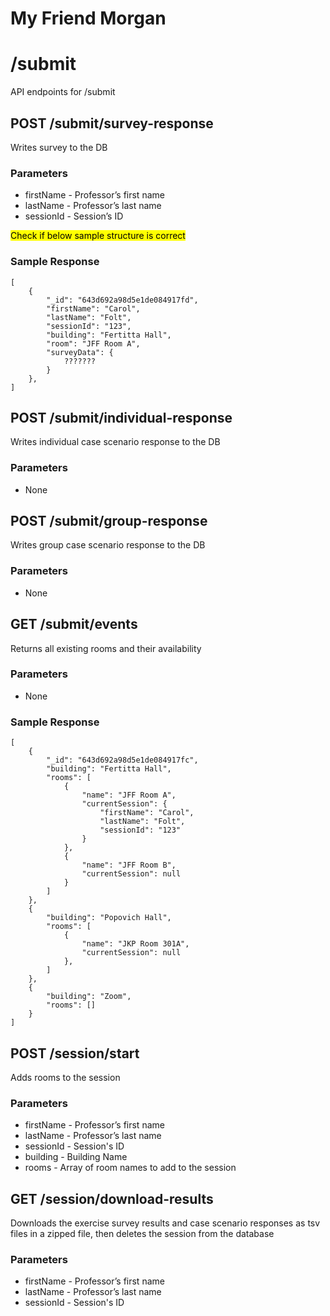 # My Friend Morgan
# **/submit**

API endpoints for /submit

## **POST /submit/survey-response**
Writes survey to the DB

### Parameters
- firstName - Professor’s first name
- lastName - Professor’s last name
- sessionId - Session’s ID

<mark>Check if below sample structure is correct</mark>  
### Sample Response
```
[
    {
        "_id": "643d692a98d5e1de084917fd",
        "firstName": "Carol",
        "lastName": "Folt",
        "sessionId": "123",
        "building": "Fertitta Hall",
        "room": "JFF Room A",
        "surveyData": {
            ???????
        }
    },
]
```
## **POST /submit/individual-response**
Writes individual case scenario response to the DB

### Parameters
- None

## **POST /submit/group-response**
Writes group case scenario response to the DB

### Parameters
- None

## **GET /submit/events**
Returns all existing rooms and their availability

### Parameters
- None

### Sample Response
```
[
    {
        "_id": "643d692a98d5e1de084917fc",
        "building": "Fertitta Hall",
        "rooms": [
            {
                "name": "JFF Room A",
                "currentSession": {
                    "firstName": "Carol",
                    "lastName": "Folt",
                    "sessionId": "123"
                }
            },
            {
                "name": "JFF Room B",
                "currentSession": null
            }
        ]
    },
    {
        "building": "Popovich Hall",
        "rooms": [
            {
                "name": "JKP Room 301A",
                "currentSession": null
            },
        ]
    },
    {
        "building": "Zoom",
        "rooms": []
    }
]
```
## **POST /session/start**
Adds rooms to the session

### Parameters
- firstName - Professor’s first name
- lastName - Professor’s last name
- sessionId - Session's ID
- building - Building Name
- rooms - Array of room names to add to the session

## **GET /session/download-results**
Downloads the exercise survey results and case scenario responses as tsv files in a zipped file, then deletes the session from the database

### Parameters
- firstName - Professor’s first name
- lastName - Professor’s last name
- sessionId - Session's ID